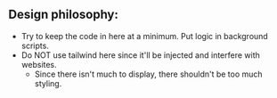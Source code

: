 ## Design philosophy:

- Try to keep the code in here at a minimum. Put logic in background scripts.
- Do NOT use tailwind here since it'll be injected and interfere with websites.
    - Since there isn't much to display, there shouldn't be too much styling.